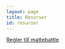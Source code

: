 ```yaml
---
layout: page
title: Resurser
id: resurser
---
```


[Regler till mattebattle](/resurser/mattebattle)
